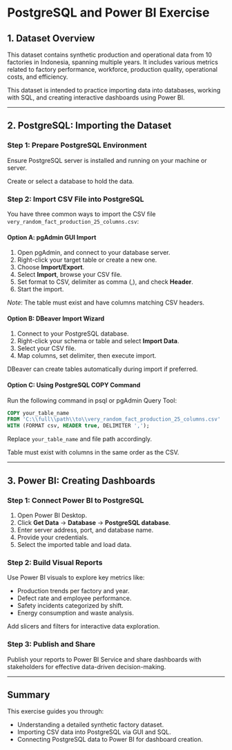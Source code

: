 # PostgreSQL and Power BI Exercise

## 1. Dataset Overview

This dataset contains synthetic production and operational data from 10 factories in Indonesia, spanning multiple years. It includes various metrics related to factory performance, workforce, production quality, operational costs, and efficiency.

This dataset is intended to practice importing data into databases, working with SQL, and creating interactive dashboards using Power BI.

***

## 2. PostgreSQL: Importing the Dataset

### Step 1: Prepare PostgreSQL Environment

Ensure PostgreSQL server is installed and running on your machine or server.

Create or select a database to hold the data.

### Step 2: Import CSV File into PostgreSQL

You have three common ways to import the CSV file `very_random_fact_production_25_columns.csv`:

#### Option A: pgAdmin GUI Import

1. Open pgAdmin, and connect to your database server.
2. Right-click your target table or create a new one.
3. Choose **Import/Export**.
4. Select **Import**, browse your CSV file.
5. Set format to CSV, delimiter as comma (,), and check **Header**.
6. Start the import.

*Note*: The table must exist and have columns matching CSV headers.

#### Option B: DBeaver Import Wizard

1. Connect to your PostgreSQL database.
2. Right-click your schema or table and select **Import Data**.
3. Select your CSV file.
4. Map columns, set delimiter, then execute import.

DBeaver can create tables automatically during import if preferred.

#### Option C: Using PostgreSQL COPY Command

Run the following command in psql or pgAdmin Query Tool:

```sql
COPY your_table_name
FROM 'C:\\full\\path\\to\\very_random_fact_production_25_columns.csv'
WITH (FORMAT csv, HEADER true, DELIMITER ',');
```

Replace `your_table_name` and file path accordingly. 

Table must exist with columns in the same order as the CSV.

***

## 3. Power BI: Creating Dashboards

### Step 1: Connect Power BI to PostgreSQL

1. Open Power BI Desktop.
2. Click **Get Data** → **Database** → **PostgreSQL database**.
3. Enter server address, port, and database name.
4. Provide your credentials.
5. Select the imported table and load data.

### Step 2: Build Visual Reports

Use Power BI visuals to explore key metrics like:

- Production trends per factory and year.
- Defect rate and employee performance.
- Safety incidents categorized by shift.
- Energy consumption and waste analysis.

Add slicers and filters for interactive data exploration.

### Step 3: Publish and Share

Publish your reports to Power BI Service and share dashboards with stakeholders for effective data-driven decision-making.

***

## Summary

This exercise guides you through:

- Understanding a detailed synthetic factory dataset.
- Importing CSV data into PostgreSQL via GUI and SQL.
- Connecting PostgreSQL data to Power BI for dashboard creation.
